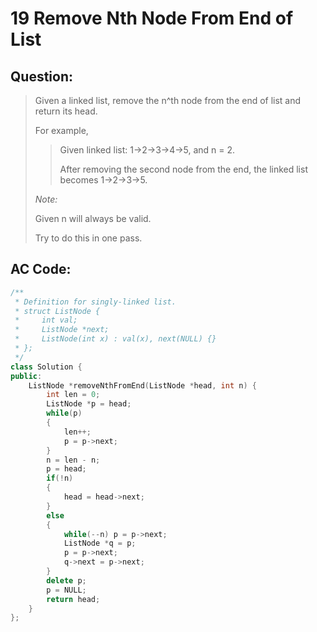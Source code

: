 # 19 Remove Nth Node From End of List

## Question:

> Given a linked list, remove the n^th node from the end of list and return its head.
> 
> For example,
> 
> > Given linked list: 1->2->3->4->5, and n = 2.
> > 
> > After removing the second node from the end, the linked list becomes 1->2->3->5.
> 
> *Note:*
> 
> Given n will always be valid.
> 
> Try to do this in one pass.

## AC Code:

``` c++
/**
 * Definition for singly-linked list.
 * struct ListNode {
 *     int val;
 *     ListNode *next;
 *     ListNode(int x) : val(x), next(NULL) {}
 * };
 */
class Solution {
public:
    ListNode *removeNthFromEnd(ListNode *head, int n) {
        int len = 0;
        ListNode *p = head;
        while(p)
        {
            len++;
            p = p->next;
        }
        n = len - n;
        p = head;
        if(!n) 
        {
            head = head->next;
        }
        else
        {
            while(--n) p = p->next;
            ListNode *q = p;
            p = p->next;
            q->next = p->next;
        }
        delete p;
        p = NULL;
        return head;
    }
};
```
